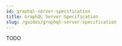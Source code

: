 ```yaml
---
id: graphql-server-specification
title: GraphQL Server Specification
slug: /guides/graphql-server-specification
---
```

TODO
